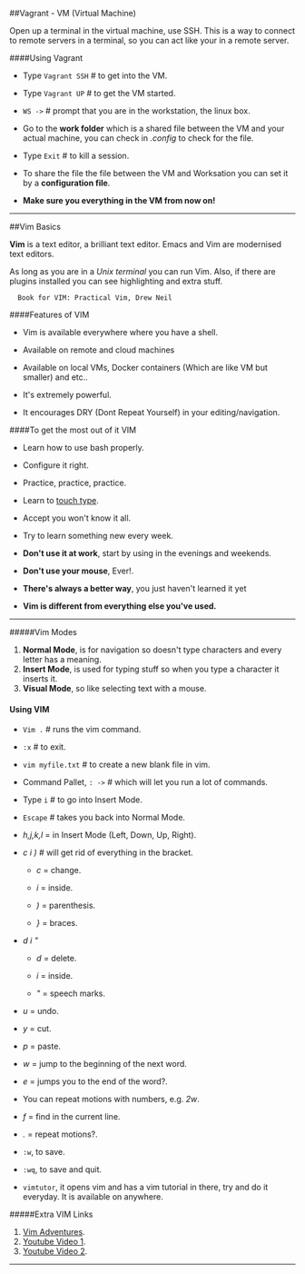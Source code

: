 ##Vagrant - VM (Virtual Machine)

Open up a terminal in the virtual machine, use SSH.
This is a way to connect to remote servers in a terminal,
so you can act like your in a remote server.

####Using Vagrant

* Type `Vagrant SSH` # to get into the VM.
* Type `Vagrant UP` # to get the VM started.
* `WS ->` # prompt that you are in the workstation, the linux box.  
* Go to the **work folder** which is a shared file between the VM and your actual machine, you can check in *.config* to check for the file.
* Type `Exit` # to kill a session.

* To share the file the file between the VM and Worksation you can set it by a **configuration file**.

* **Make sure you everything in the VM from now on!**

---

##Vim Basics

**Vim** is a text editor, a brilliant text editor. Emacs and Vim are  modernised text editors.

As long as you are in a *Unix terminal* you can run Vim. Also, if there are plugins installed you can see highlighting and extra stuff.

      Book for VIM: Practical Vim, Drew Neil

####Features of VIM

* Vim is available everywhere where you have a shell.
* Available on remote and cloud machines
* Available on local VMs, Docker containers (Which are like VM but smaller) and etc..
* It's extremely powerful.

* It encourages DRY (Dont Repeat Yourself) in your editing/navigation.

####To get the most out of it VIM
* Learn how to use bash properly.
* Configure it right.
* Practice, practice, practice.
* Learn to [touch type](www.typingclub.com).
* Accept you won't know it all.
* Try to learn something new every week.
* **Don't use it at work**, start by using in the evenings and weekends.
* **Don't use your mouse**, Ever!.
* **There's always a better way**, you just haven't learned it yet

* **Vim is different from everything else you've used.**

---
#####Vim Modes
1) **Normal Mode**, is for navigation so doesn't type characters and every letter has a meaning.
2) **Insert Mode**, is used for typing stuff so when you type a character it inserts it.
3) **Visual Mode**, so like selecting text with a mouse.

#### Using VIM

* `Vim .` # runs the vim command.
* `:x` # to exit.
* `vim myfile.txt` # to create a new blank file in vim.
* Command Pallet, `: ->` # which will let you run a lot of commands.
* Type `i` # to go into Insert Mode.  
* `Escape` # takes you back into Normal Mode.
* *h,j,k,l* = in Insert Mode (Left, Down, Up, Right).
* *c i )* # will get rid of everything in the bracket.
  * *c* = change.
  * *i* = inside.
  * *)* = parenthesis.

  * *}* = braces.
* *d i "*
  * *d* = delete.
  * *i* = inside.

  * *"* = speech marks.
* *u* = undo.
* *y* = cut.
* *p* = paste.
* *w* = jump to the beginning of the next word.
* *e* = jumps you to the end of the word?.
* You can repeat motions with numbers, e.g. *2w*.
* *f* = find in the current line.
* *.* = repeat motions?.
* `:w`, to save.
* `:wq`, to save and quit.

* `vimtutor`, it opens vim and has a vim tutorial in there,
try and do it everyday. It is available on anywhere.

#####Extra VIM Links

1) [Vim Adventures](vim-adventures.com).
2) [Youtube Video 1](http://youtu.be/wlR5gYd6um0).
3) [Youtube Video 2](http://youtu.be/3TX3kV3TICU).

---
